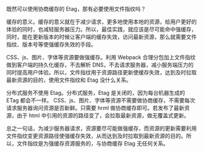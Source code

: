 既然可以使用协商缓存的 Etag，那有必要使用文件指纹吗？

缓存的意义。缓存的意义就在于减少请求，更多地使用本地的资源，给用户更好的体验的同时，也减轻服务器压力。所以，最佳实践，就应该是尽可能命中强缓存，同时，能在更新版本的时候让客户端的缓存失效，访问最新资源，那么就需要文件指纹、版本号等使强缓存失效的手段。

CSS、js、图片、字体等资源要做强缓存。利用 Webpack 合理分包加上文件指纹做到客户端的持久化缓存，不去解析 DNS，不去请求服务器，减小服务端压力的同时提高用户体验。所以，文件指纹用于资源路径更新使缓存失效，达到及时拉取最新资源的目的，使用文件指纹和 Etag 没什么关系。

分布式服务不使用 Etag。分布式服务，Etag 是关闭的，因为每台机器生成的 ETag 都会不一样。
CSS、js、图片、字体等资源不需要做协商缓存，不需要每次请求服务器询问资源是否新鲜。只需要 hrml 做协商缓存即可。若发布了最新资源，由于 html 中引用的资源的路径变了，会拉取最新资源，做无覆盖式更新。

总之一句话，为减少服务器请求，资源要尽可能做强缓存，而资源的更新需要利用文件指纹变更资源路径使强缓存失效，从而达到及时拉取到最新资源的目的。所以，文件指纹是为强缓存资源服务的，与协商缓存 Etag 无任何关系。
